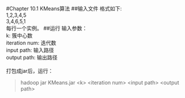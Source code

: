 #Chapter 10.1 KMeans算法
##输入文件
格式如下:<br/>
1,2,3,4,5<br/>
3,4,6,5,1<br/>
每行一个实例。
##运行
输入参数：<br>
k: 簇中心数<br/>
iteration num: 迭代数<br/>
input path: 输入路径<br/>
output path: 输出路径<br/>
<br/>打包成jar后，运行：<br/>
> hadoop jar KMeans.jar <k\> <iteration num\> <input path\> <output path\> 